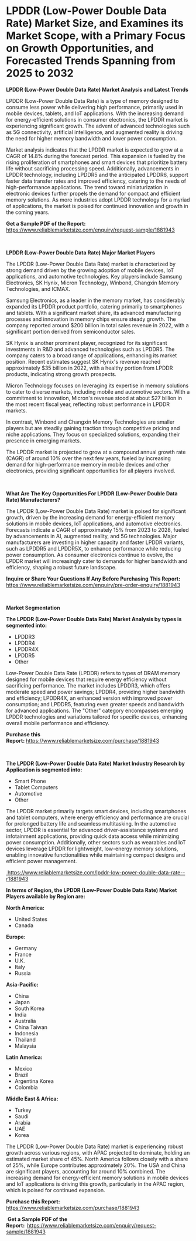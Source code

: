 <p><h1>LPDDR (Low-Power Double Data Rate) Market Size, and Examines its Market Scope, with a Primary Focus on Growth Opportunities, and Forecasted Trends Spanning from 2025 to 2032</h1></p><p><strong>LPDDR (Low-Power Double Data Rate) Market Analysis and Latest Trends</strong></p>
<p><p>LPDDR (Low-Power Double Data Rate) is a type of memory designed to consume less power while delivering high performance, primarily used in mobile devices, tablets, and IoT applications. With the increasing demand for energy-efficient solutions in consumer electronics, the LPDDR market is experiencing significant growth. The advent of advanced technologies such as 5G connectivity, artificial intelligence, and augmented reality is driving the need for higher memory bandwidth and lower power consumption.</p><p>Market analysis indicates that the LPDDR market is expected to grow at a CAGR of 14.8% during the forecast period. This expansion is fueled by the rising proliferation of smartphones and smart devices that prioritize battery life without sacrificing processing speed. Additionally, advancements in LPDDR technology, including LPDDR5 and the anticipated LPDDR6, support faster data transfer rates and improved efficiency, catering to the needs of high-performance applications. The trend toward miniaturization in electronic devices further propels the demand for compact and efficient memory solutions. As more industries adopt LPDDR technology for a myriad of applications, the market is poised for continued innovation and growth in the coming years.</p></p>
<p><strong>Get a Sample PDF of the Report:&nbsp;</strong> <a href="https://www.reliablemarketsize.com/enquiry/request-sample/1881943?utm_campaign=3059&utm_medium=2&utm_source=Github&utm_content=ia&utm_term=15042025&utm_id=lpddr-low-power-double-data-rate">https://www.reliablemarketsize.com/enquiry/request-sample/1881943</a></p>
<p>&nbsp;</p>
<p><strong>LPDDR (Low-Power Double Data Rate) Major Market Players</strong></p>
<p><p>The LPDDR (Low-Power Double Data Rate) market is characterized by strong demand driven by the growing adoption of mobile devices, IoT applications, and automotive technologies. Key players include Samsung Electronics, SK Hynix, Micron Technology, Winbond, Changxin Memory Technologies, and ICMAX.</p><p>Samsung Electronics, as a leader in the memory market, has considerably expanded its LPDDR product portfolio, catering primarily to smartphones and tablets. With a significant market share, its advanced manufacturing processes and innovation in memory chips ensure steady growth. The company reported around $200 billion in total sales revenue in 2022, with a significant portion derived from semiconductor sales.</p><p>SK Hynix is another prominent player, recognized for its significant investments in R&D and advanced technologies such as LPDDR5. The company caters to a broad range of applications, enhancing its market position. Recent estimates suggest SK Hynix's revenue reached approximately $35 billion in 2022, with a healthy portion from LPDDR products, indicating strong growth prospects.</p><p>Micron Technology focuses on leveraging its expertise in memory solutions to cater to diverse markets, including mobile and automotive sectors. With a commitment to innovation, Micron's revenue stood at about $27 billion in the most recent fiscal year, reflecting robust performance in LPDDR markets.</p><p>In contrast, Winbond and Changxin Memory Technologies are smaller players but are steadily gaining traction through competitive pricing and niche applications. They focus on specialized solutions, expanding their presence in emerging markets.</p><p>The LPDDR market is projected to grow at a compound annual growth rate (CAGR) of around 10% over the next few years, fueled by increasing demand for high-performance memory in mobile devices and other electronics, providing significant opportunities for all players involved.</p></p>
<p>&nbsp;</p>
<p><strong>What Are The Key Opportunities For LPDDR (Low-Power Double Data Rate) Manufacturers?</strong></p>
<p><p>The LPDDR (Low-Power Double Data Rate) market is poised for significant growth, driven by the increasing demand for energy-efficient memory solutions in mobile devices, IoT applications, and automotive electronics. Forecasts indicate a CAGR of approximately 15% from 2023 to 2028, fueled by advancements in AI, augmented reality, and 5G technologies. Major manufacturers are investing in higher capacity and faster LPDDR variants, such as LPDDR5 and LPDDR5X, to enhance performance while reducing power consumption. As consumer electronics continue to evolve, the LPDDR market will increasingly cater to demands for higher bandwidth and efficiency, shaping a robust future landscape.</p></p>
<p><strong>Inquire or Share Your Questions If Any Before Purchasing This Report:</strong> <a href="https://www.reliablemarketsize.com/enquiry/pre-order-enquiry/1881943?utm_campaign=3059&utm_medium=2&utm_source=Github&utm_content=ia&utm_term=15042025&utm_id=lpddr-low-power-double-data-rate">https://www.reliablemarketsize.com/enquiry/pre-order-enquiry/1881943</a></p>
<p>&nbsp;</p>
<p><strong>Market Segmentation</strong></p>
<p><strong>The LPDDR (Low-Power Double Data Rate) Market Analysis by types is segmented into:</strong></p>
<p><ul><li>LPDDR3</li><li>LPDDR4</li><li>LPDDR4X</li><li>LPDDR5</li><li>Other</li></ul></p>
<p><p>Low-Power Double Data Rate (LPDDR) refers to types of DRAM memory designed for mobile devices that require energy efficiency without sacrificing performance. The market includes LPDDR3, which offers moderate speed and power savings; LPDDR4, providing higher bandwidth and efficiency; LPDDR4X, an enhanced version with improved power consumption; and LPDDR5, featuring even greater speeds and bandwidth for advanced applications. The "Other" category encompasses emerging LPDDR technologies and variations tailored for specific devices, enhancing overall mobile performance and efficiency.</p></p>
<p><strong>Purchase this Report:&nbsp;</strong><a href="https://www.reliablemarketsize.com/purchase/1881943?utm_campaign=3059&utm_medium=2&utm_source=Github&utm_content=ia&utm_term=15042025&utm_id=lpddr-low-power-double-data-rate">https://www.reliablemarketsize.com/purchase/1881943</a></p>
<p>&nbsp;</p>
<p><strong>The LPDDR (Low-Power Double Data Rate) Market Industry Research by Application is segmented into:</strong></p>
<p><ul><li>Smart Phone</li><li>Tablet Computers</li><li>Automotive</li><li>Other</li></ul></p>
<p><p>The LPDDR market primarily targets smart devices, including smartphones and tablet computers, where energy efficiency and performance are crucial for prolonged battery life and seamless multitasking. In the automotive sector, LPDDR is essential for advanced driver-assistance systems and infotainment applications, providing quick data access while minimizing power consumption. Additionally, other sectors such as wearables and IoT devices leverage LPDDR for lightweight, low-energy memory solutions, enabling innovative functionalities while maintaining compact designs and efficient power management.</p></p>
<p><a href="https://www.reliablemarketsize.com/lpddr-low-power-double-data-rate--r1881943?utm_campaign=3059&utm_medium=2&utm_source=Github&utm_content=ia&utm_term=15042025&utm_id=lpddr-low-power-double-data-rate">&nbsp;https://www.reliablemarketsize.com/lpddr-low-power-double-data-rate--r1881943</a></p>
<p><strong>In terms of Region, the LPDDR (Low-Power Double Data Rate) Market Players available by Region are:</strong></p>
<p>
    <p> <strong> North America: </strong>
        <ul>
            <li>United States</li>
            <li>Canada</li>
        </ul>
        </p> 
    <p> <strong> Europe: </strong>
        <ul>
            <li>Germany</li>
            <li>France</li>
            <li>U.K.</li>
            <li>Italy</li>
            <li>Russia</li>
        </ul>
        </p> 
    <p> <strong> Asia-Pacific: </strong>
        <ul>
            <li>China</li>
            <li>Japan</li>
            <li>South Korea</li>
            <li>India</li>
            <li>Australia</li>
            <li>China Taiwan</li>
            <li>Indonesia</li>
            <li>Thailand</li>
            <li>Malaysia</li>
        </ul>
        </p> 
    <p> <strong> Latin America: </strong>
        <ul>
            <li>Mexico</li>
            <li>Brazil</li>
            <li>Argentina Korea</li>
            <li>Colombia</li>
        </ul>
        </p> 
    <p> <strong> Middle East & Africa: </strong>
        <ul>
            <li>Turkey</li>
            <li>Saudi</li>
            <li>Arabia</li>
            <li>UAE</li>
            <li>Korea</li>
        </ul>
    </p>
    </p>
<p><p>The LPDDR (Low-Power Double Data Rate) market is experiencing robust growth across various regions, with APAC projected to dominate, holding an estimated market share of 45%. North America follows closely with a share of 25%, while Europe contributes approximately 20%. The USA and China are significant players, accounting for around 10% combined. The increasing demand for energy-efficient memory solutions in mobile devices and IoT applications is driving this growth, particularly in the APAC region, which is poised for continued expansion.</p></p>
<p><strong>Purchase this Report: </strong><a href="https://www.reliablemarketsize.com/purchase/1881943?utm_campaign=3059&utm_medium=2&utm_source=Github&utm_content=ia&utm_term=15042025&utm_id=lpddr-low-power-double-data-rate">https://www.reliablemarketsize.com/purchase/1881943</a></p>
<p>&nbsp;<strong>Get a Sample PDF of the Report:&nbsp;&nbsp;</strong><a href="https://www.reliablemarketsize.com/enquiry/request-sample/1881943?utm_campaign=3059&utm_medium=2&utm_source=Github&utm_content=ia&utm_term=15042025&utm_id=lpddr-low-power-double-data-rate">https://www.reliablemarketsize.com/enquiry/request-sample/1881943</a></p>
<p><strong></strong></p>
<p><p></p><p></p><p></p></p>